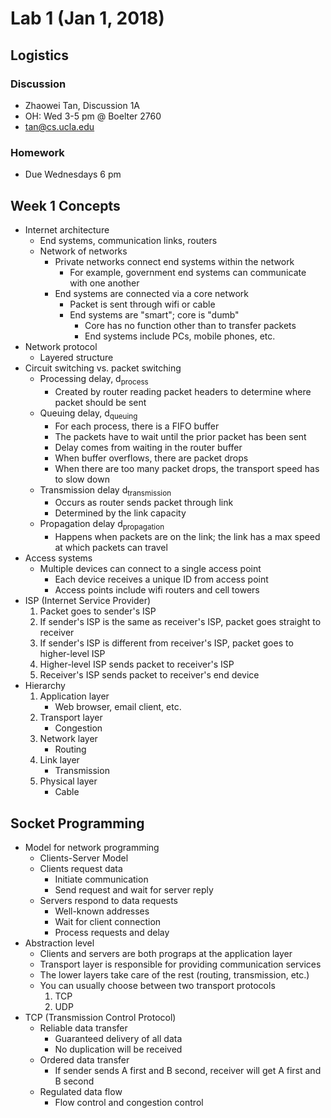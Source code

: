 # Lab 1 (Jan 1, 2018)
## Logistics
### Discussion
* Zhaowei Tan, Discussion 1A
* OH: Wed 3-5 pm @ Boelter 2760
* tan@cs.ucla.edu
### Homework
* Due Wednesdays 6 pm
## Week 1 Concepts
* Internet architecture
  * End systems, communication links, routers
  * Network of networks
    * Private networks connect end systems within the network
      * For example, government end systems can communicate with one another
    * End systems are connected via a core network
      * Packet is sent through wifi or cable
      * End systems are "smart"; core is "dumb"
        * Core has no function other than to transfer packets
        * End systems include PCs, mobile phones, etc.
* Network protocol
  * Layered structure
* Circuit switching vs. packet switching
  * Processing delay, d<sub>process</sub>
    * Created by router reading packet headers to determine where packet should be sent
  * Queuing delay, d<sub>queuing</sub>
    * For each process, there is a FIFO buffer
    * The packets have to wait until the prior packet has been sent
    * Delay comes from waiting in the router buffer
    * When buffer overflows, there are packet drops
    * When there are too many packet drops, the transport speed has to slow down
  * Transmission delay d<sub>transmission</sub>
    * Occurs as router sends packet through link
    * Determined by the link capacity
  * Propagation delay d<sub>propagation</sub>
    * Happens when packets are on the link; the link has a max speed at which packets can travel
* Access systems
  * Multiple devices can connect to a single access point
    * Each device receives a unique ID from access point
    * Access points include wifi routers and cell towers
* ISP (Internet Service Provider)
  1. Packet goes to sender's ISP
  2. If sender's ISP is the same as receiver's ISP, packet goes straight to receiver
  3. If sender's ISP is different from receiver's ISP, packet goes to higher-level ISP
  4. Higher-level ISP sends packet to receiver's ISP
  5. Receiver's ISP sends packet to receiver's end device
* Hierarchy
  1. Application layer
     * Web browser, email client, etc.
  2. Transport layer
     * Congestion
  3. Network layer
     * Routing
  4. Link layer
     * Transmission
  5. Physical layer
     * Cable
## Socket Programming
* Model for network programming
  *  Clients-Server Model
    * Clients request data
      * Initiate communication
      * Send request and wait for server reply
    * Servers respond to data requests
      * Well-known addresses
      * Wait for client connection
      * Process requests and delay
* Abstraction level
  * Clients and servers are both prograps at the application layer
  * Transport layer is responsible for providing communication services
  * The lower layers take care of the rest (routing, transmission, etc.)
  * You can usually choose between two transport protocols
    1. TCP
    2. UDP
* TCP (Transmission Control Protocol)
  * Reliable data transfer
    * Guaranteed delivery of all data
    * No duplication will be received
  * Ordered data transfer
    * If sender sends A first and B second, receiver will get A first and B second
  * Regulated data flow
    * Flow control and congestion control

